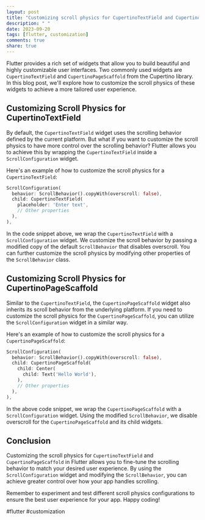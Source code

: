 ```yaml
---
layout: post
title: "Customizing scroll physics for CupertinoTextField and CupertinoPageScaffold in Flutter"
description: " "
date: 2023-09-20
tags: [flutter, customization]
comments: true
share: true
---
```


Flutter provides a rich set of widgets that allow you to build beautiful and highly customizable user interfaces. Two commonly used widgets are `CupertinoTextField` and `CupertinoPageScaffold` from the Cupertino library. In this blog post, we'll explore how to customize the scroll physics of these widgets to achieve a more tailored user experience.

## Customizing Scroll Physics for CupertinoTextField

By default, the `CupertinoTextField` widget uses the scrolling behavior defined by the current platform. But what if you want to customize the scroll physics to have more control over the scrolling behavior? Flutter allows you to achieve this by wrapping the `CupertinoTextField` inside a `ScrollConfiguration` widget.

Here's an example of how to customize the scroll physics for a `CupertinoTextField`:

```dart
ScrollConfiguration(
  behavior: ScrollBehavior().copyWith(overscroll: false),
  child: CupertinoTextField(
    placeholder: 'Enter text',
    // Other properties
  ),
),
```

In the code snippet above, we wrap the `CupertinoTextField` with a `ScrollConfiguration` widget. We customize the scroll behavior by passing a modified copy of the default `ScrollBehavior` that disables overscroll. You can further customize the scroll physics by modifying other properties of the `ScrollBehavior` class.

## Customizing Scroll Physics for CupertinoPageScaffold

Similar to the `CupertinoTextField`, the `CupertinoPageScaffold` widget also inherits its scroll behavior from the underlying platform. If you need to customize the scroll physics for the `CupertinoPageScaffold`, you can utilize the `ScrollConfiguration` widget in a similar way.

Here's an example of how to customize the scroll physics for a `CupertinoPageScaffold`:

```dart
ScrollConfiguration(
  behavior: ScrollBehavior().copyWith(overscroll: false),
  child: CupertinoPageScaffold(
    child: Center(
      child: Text('Hello World'),
    ),
    // Other properties
  ),
),
```

In the above code snippet, we wrap the `CupertinoPageScaffold` with a `ScrollConfiguration` widget. Using the modified `ScrollBehavior`, we disable overscroll for the `CupertinoPageScaffold` and its child widgets.

## Conclusion

Customizing the scroll physics for `CupertinoTextField` and `CupertinoPageScaffold` in Flutter allows you to fine-tune the scrolling behavior to match your desired user experience. By using the `ScrollConfiguration` widget and modifying the `ScrollBehavior`, you can achieve greater control over how your app handles scrolling.

Remember to experiment and test different scroll physics configurations to ensure the best user experience for your app. Happy coding!

#flutter #customization